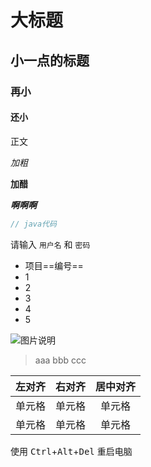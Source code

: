 # 大标题

## 小一点的标题

### 再小

#### 还小

正文

*加粗*

**加醋**

***啊啊啊***

```java
// java代码
```

请输入 `用户名` 和 `密码`

- 项目==编号==
- 1
- 2
- 3
- 4
- 5

![图片说明](https://mikutart.com/ha.jpg)

> aaa
> bbb
> ccc


| 左对齐 | 右对齐 | 居中对齐 |
| :-----| ----: | :----: |
| 单元格 | 单元格 | 单元格 |
| 单元格 | 单元格 | 单元格 |

使用 <kbd>Ctrl</kbd>+<kbd>Alt</kbd>+<kbd>Del</kbd> 重启电脑
